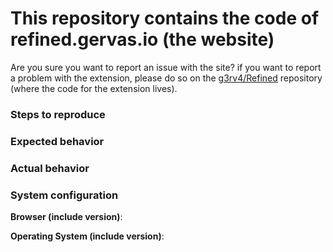 # This repository contains the code of refined.gervas.io (the website)

Are you sure you want to report an issue with the site? if you want to report a problem with the extension, please do so on the [g3rv4/Refined](https://github.com/g3rv4/Refined) repository (where the code for the extension lives).

### Steps to reproduce
<!-- Provide clear steps to reproduce the issue you are reporting -->

### Expected behavior
<!-- Tell us what should happen -->

### Actual behavior
<!-- Tell us what happens instead -->

### System configuration
**Browser (include version)**:

**Operating System (include version)**: